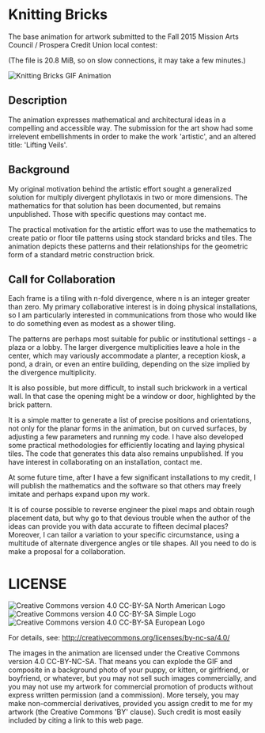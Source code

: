 Knitting Bricks
===============

The base animation for artwork submitted to the Fall 2015 Mission Arts Council / Prospera Credit Union local contest:

(The file is 20.8 MiB, so on slow connections, it may take a few minutes.)

![Knitting Bricks GIF Animation](/knitting_bricks.gif)

Description
-----------

The animation expresses mathematical and architectural ideas in a compelling and accessible way.  The submission for the art show had some irrelevent embellishments in order to make the work 'artistic', and an altered title: 'Lifting Veils'. 

Background
----------

My original motivation behind the artistic effort sought a generalized solution for multiply divergent phyllotaxis in two or more dimensions. The mathematics for that solution has been documented, but remains unpublished. Those with specific questions may contact me.

The practical motivation for the artistic effort was to use the mathematics to create patio or floor tile patterns using stock standard bricks and tiles. The animation depicts these patterns and their relationships for the geometric form of a standard metric construction brick.

Call for Collaboration
----------------------

Each frame is a tiling with n-fold divergence, where n is an integer greater than zero.  My primary collaborative interest is in doing physical installations, so I am particularly interested in communications from those who would like to do something even as modest as a shower tiling.

The patterns are perhaps most suitable for public or institutional settings - a plaza or a lobby.  The larger divergence multiplicities leave a hole in the center, which may variously accommodate a planter, a reception kiosk, a pond, a drain, or even an entire building, depending on the size implied by the divergence multiplicity.

It is also possible, but more difficult, to install such brickwork in a vertical wall.  In that case the opening might be a window or door, highlighted by the brick pattern.

It is a simple matter to generate a list of precise positions and orientations, not only for the planar forms in the animation, but on curved surfaces, by adjusting a few parameters and running my code.  I have also developed some practical methodologies for efficiently locating and laying physical tiles.  The code that generates this data also remains unpublished.  If you have interest in collaborating on an installation, contact me.

At some future time, after I have a few significant installations to my credit, I will publish the mathematics and the software so that others may freely imitate and perhaps expand upon my work.

It is of course possible to reverse engineer the pixel maps and obtain rough placement data, but why go to that devious trouble when the author of the ideas can provide you with data accurate to fifteen decimal places?  Moreover, I can tailor a variation to your specific circumstance, using a multitude of alternate divergence angles or tile shapes.  All you need to do is make a proposal for a collaboration.

LICENSE
=======

![Creative Commons version 4.0 CC-BY-SA North American Logo](https://github.com/ruminations/knitting_bricks/by-nc-sa.na.svg)
![Creative Commons version 4.0 CC-BY-SA Simple Logo](https://github.com/ruminations/knitting_bricks/by-nc-sa.svg)
![Creative Commons version 4.0 CC-BY-SA European Logo](https://github.com/ruminations/knitting_bricks/by-nc-sa.eu.svg)

For details, see: http://creativecommons.org/licenses/by-nc-sa/4.0/

The images in the animation are licensed under the Creative Commons version 4.0 CC-BY-NC-SA.  That means you can explode the GIF and composite in a background photo of your puppy, or kitten, or girlfriend, or boyfriend, or whatever, but you may not sell such images commercially, and you may not use my artwork for commercial promotion of products without express written permission (and a commission).  More tersely, you may make non-commercial derivatives, provided you assign credit to me for my artwork (the Creative Commons 'BY' clause).  Such credit is most easily included by citing a link to this web page.
